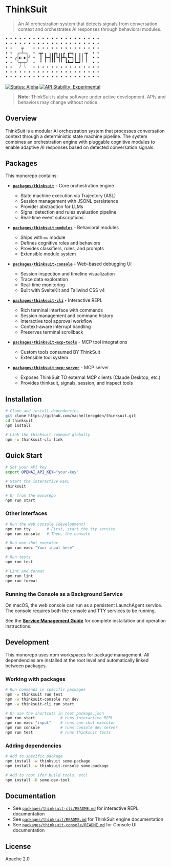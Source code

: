# ThinkSuit

> An AI orchestration system that detects signals from conversation context and orchestrates AI responses through behavioral modules.

```txt
• • • • • • • • • • • • • • • • • • • • •
• • • • • • • • • • • • • • • • • • • • •
• •    ╤    • • • • • • • • • • • • • • •
• •  ╭─┴─╮  • ╺┳╸╻ ╻╻┏┓╻╻┏ ┏━┓╻ ╻╻╺┳  • •
• • ╭│◐ ◐│╯ •  ┃ ┣━┫┃┃┗┫┣┻┓┗━┓┃ ┃┃ ┃  • •
• •  ╰┬─┬╯  •  ╹ ╹ ╹╹╹ ╹╹ ┗┗━┛┗━┛╹ ╹  • •
• •   ╯ ╰   • • • • • • • • • • • • • • •
• • • • • • • • • • • • • • • • • • • • •
• • • • • • • • • • • • • • • • • • • • •
```

[![Status: Alpha](https://img.shields.io/badge/status-alpha-orange.svg)](https://github.com/machellerogden/thinksuit)
[![API Stability: Experimental](https://img.shields.io/badge/api%20stability-experimental-red.svg)](https://github.com/machellerogden/thinksuit)

> **Note**: ThinkSuit is alpha software under active development. APIs and behaviors may change without notice.

## Overview

ThinkSuit is a modular AI orchestration system that processes conversation context through a deterministic state machine pipeline. The system combines an orchestration engine with pluggable cognitive modules to enable adaptive AI responses based on detected conversation signals.

## Packages

This monorepo contains:

- **[`packages/thinksuit`](packages/thinksuit/)** - Core orchestration engine
  - State machine execution via Trajectory (ASL)
  - Session management with JSONL persistence
  - Provider abstraction for LLMs
  - Signal detection and rules evaluation pipeline
  - Real-time event subscriptions

- **[`packages/thinksuit-modules`](packages/thinksuit-modules/)** - Behavioral modules
  - Ships with `mu` module
  - Defines cognitive roles and behaviors
  - Provides classifiers, rules, and prompts
  - Extensible module system

- **[`packages/thinksuit-console`](packages/thinksuit-console/)** - Web-based debugging UI
  - Session inspection and timeline visualization
  - Trace data exploration
  - Real-time monitoring
  - Built with SvelteKit and Tailwind CSS v4

- **[`packages/thinksuit-cli`](packages/thinksuit-cli/)** - Interactive REPL
  - Rich terminal interface with commands
  - Session management and command history
  - Interactive tool approval workflow
  - Context-aware interrupt handling
  - Preserves terminal scrollback

- **[`packages/thinksuit-mcp-tools`](packages/thinksuit-mcp-tools/)** - MCP tool integrations
  - Custom tools consumed BY ThinkSuit
  - Extensible tool system

- **[`packages/thinksuit-mcp-server`](packages/thinksuit-mcp-server/)** - MCP server
  - Exposes ThinkSuit TO external MCP clients (Claude Desktop, etc.)
  - Provides thinksuit, signals, session, and inspect tools

## Installation

```bash
# Clone and install dependencies
git clone https://github.com/machellerogden/thinksuit.git
cd thinksuit
npm install

# Link the thinksuit command globally
npm -w thinksuit-cli link
```

## Quick Start

```bash
# Set your API key
export OPENAI_API_KEY="your-key"

# Start the interactive REPL
thinksuit

# Or from the monorepo
npm run start
```

### Other Interfaces

```bash
# Run the web console (development)
npm run tty       # First, start the tty service
npm run console   # Then, the console

# Run one-shot executor
npm run exec "Your input here"

# Run tests
npm run test

# Lint and format
npm run lint
npm run format
```

### Running the Console as a Background Service

On macOS, the web console can run as a persistent LaunchAgent service. The console requires both the console and TTY services to be running.

See the **[Service Management Guide](docs/SERVICE_MANAGEMENT.md)** for complete installation and operation instructions.

## Development

This monorepo uses npm workspaces for package management. All dependencies are installed at the root level and automatically linked between packages.

### Working with packages

```bash
# Run commands in specific packages
npm -w thinksuit run test
npm -w thinksuit-console run dev
npm -w thinksuit-cli run start

# Or use the shortcuts in root package.json
npm run start           # runs interactive REPL
npm run exec "input"    # runs one-shot executor
npm run console         # runs console dev server
npm run test            # runs thinksuit tests
```

### Adding dependencies

```bash
# Add to specific package
npm install -w thinksuit some-package
npm install -w thinksuit-console some-package

# Add to root (for build tools, etc)
npm install -D some-dev-tool
```

## Documentation

- See [`packages/thinksuit-cli/README.md`](packages/thinksuit-cli/README.md) for interactive REPL documentation
- See [`packages/thinksuit/README.md`](packages/thinksuit/README.md) for ThinkSuit engine documentation
- See [`packages/thinksuit-console/README.md`](packages/thinksuit-console/README.md) for Console UI documentation

## License

Apache 2.0
